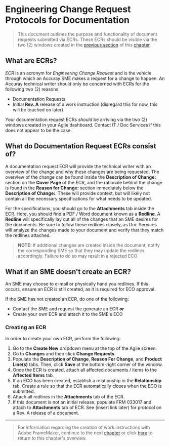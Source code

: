 # Engineering Change Request Protocols for Documentation

> This document outlines the purpose and functionality of document requests submitted via ECRs. These ECRs should be visible via the two (2) windows created in the [previous section](https://github.com/taddieken95/Accuray_Tech_Comm_Guide/blob/master/Chapter%201:%20Doc%20Requests/Section%201:%20Manufacturing%20Doc%20Requests.md) of this [chapter](https://github.com/taddieken95/Accuray_Tech_Comm_Guide/tree/master/Chapter%201:%20Doc%20Requests).


## What are ECRs?

*ECR* is an acronym for *Engineering Change Request* and is the vehicle through which an Accuray SME makes a request for a change to happen. An Accuray technical writer should only be concerned with ECRs for the following two (2) reasons:

* Documentation Requests
* Initial **Rev. A** release of a work instruction (disregard this for now, this will be touched on later)

Your documentation request ECRs *should* be arriving via the two (2) windows created in your Agile dashboard. Contact IT / Doc Services if this does not appear to be the case.

## What do Documentation Request ECRs consist of?

A documentation request ECR will provide the technical writer with an overview of the change and why these changes are being requested. The overview of the change can be found inside the **Description of Change:** section on the **Cover Page** of the ECR, and the rationale behind the change is found in the **Reason for Change:** section immediately below the **Description of Change:**. These will provide context, but will likely not contain all the necessary specifications for what needs to be updated.

For the specifications, you should go to the **Attachments** tab inside the ECR. Here, you should find a PDF / Word document known as a **Redline**. A **Redline** will specifically lay out all of the changes that an SME desires for the documents. Be sure to follow these redlines closely, as Doc Services will analyze the changes made to your document and verify that they match the redlines attached.

> **NOTE:** If additional changes are created inside the document, notify the corresponding SME so that they may update the redlines accordingly. Failure to do so may result in a rejected ECO.

## What if an SME doesn't create an ECR?

An SME may choose to e-mail or physically hand you redlines. If this occurs, ensure an ECR is still created, as it is required for ECO approval.

If the SME has not created an ECR, do one of the following:

* Contact the SME and request the generate an ECR ***or***
* Create your own ECR and attach it to the SME's ECO

### Creating an ECR

In order to create your own ECR, perform the following:

1. Go to the **Create New** dropdown menu at the top of the Agile screen.
2. Go to **Changes** and then click **Change Requests**.
3. Populate the **Description of Change**, **Reason For Change**, and **Product Line(s)** tabs. Then, click **Save** at the bottom-right corner of the window.
4. Once the ECR is created, attach all affected documents / items to the **Affected Items** tab.
5. If an ECO has been created, establish a relationship in the **Relationship** tab. Create a rule so that the ECR automatically closes when the ECO is submitted.
6. Attach all redlines in the **Attachments** tab of the ECR.
7. If this document is not an initial release, populate FRM 033017 and attach to **Attachments** tab of ECR. See (insert link later) for protocol on a Rev. A release of a document.

* **
> For information regarding the creation of work instructions with Adobe FrameMaker, continue to the next [chapter](https://github.com/taddieken95/Accuray_Tech_Comm_Guide/blob/master/Chapter%202:%20Adobe%20FrameMaker/READme.md) or click [here](https://github.com/taddieken95/Accuray_Tech_Comm_Guide/tree/master/Chapter%201:%20Doc%20Requests) to return to this chapter's overview.
